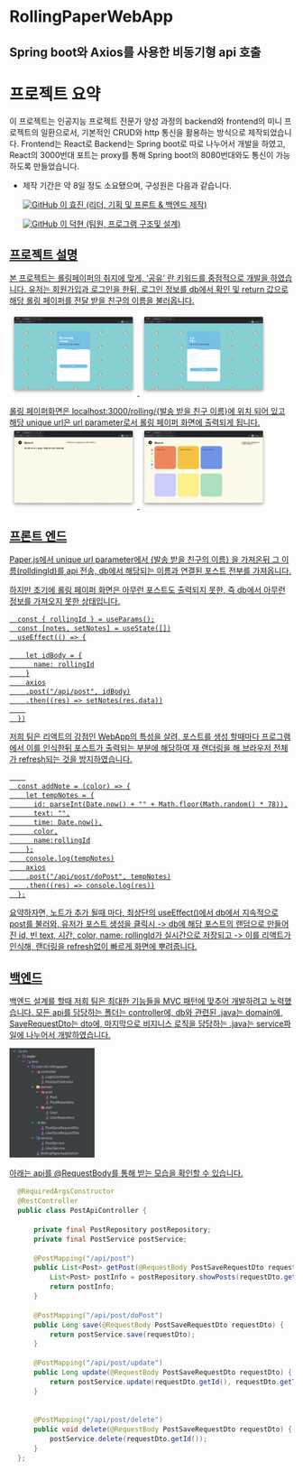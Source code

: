 # RollingPaperWebApp



## Spring boot와 Axios를 사용한  비동기형 api 호출 

# 프로젝트 요약
이 프로젝트는 인공지능 프로젝트 전문가 양성 과정의 backend와 frontend의 미니 프로젝트의 일환으로서, 기본적인 CRUD와 http 통신을 활용하는 방식으로 제작되었습니다. 
Frontend는 React로 Backend는 Spring boot로 따로 나누어서 개발을 하였고, React의 3000번대 포트는 proxy를 통해 Spring boot의 8080번대와도 통신이 가능하도록 만들었습니다. 


- 제작 기간은 약 8일 정도 소요됐으며, 구성원은 다음과 같습니다.  

  <a href = "https://github.com/amyhyolee"><img alt="GitHub" src ="https://img.shields.io/badge/GitHub-181717.svg?&style=for-the-badge&logo=GitHub&logoColor=white"/> 이 효진 (리더, 기획 및 프론트 & 백엔드 제작)
  
   <a href = "https://github.com/LDH0094"><img alt="GitHub" src ="https://img.shields.io/badge/GitHub-181717.svg?&style=for-the-badge&logo=GitHub&logoColor=white"/> 이 덕현 (팀원, 프로그램 구조및 설계)


## 프로젝트 설명

본 프로젝트는 롤링페이퍼의 취지에 맞게, ‘공유’ 란 키워드를 중점적으로 개발을 하였습니다. 유저는 회원가입과 로그인을 한뒤, 로그인 정보를 db에서 확인 및 return 값으로 해당 롤링 페이퍼를 전달 받을 친구의 이름을 불러옵니다. <br>

<img src="/frontend/src/images/readme/login.png" width="45%"> <img src="/frontend/src/images/readme/create_account.png" width="45%">


롤링 페이퍼화면은 localhost:3000/rolling/{발송 받을 친구 이름}에 위치 되어 있고 해당 unique url은 url parameter로서 롤링 페이퍼 화면에 출력되게 됩니다. <br>
<img src="/frontend/src/images/readme/rollingpaper1.png" width="45%"> <img src="/frontend/src/images/readme/rollingpaper2.png" width="45%">




## 프론트 엔드
Paper.js에서 unique url parameter에서 {발송 받을 친구의 이름} 을 가져온뒤 그 이름(rolldingId)를 api 전송, db에서 해당되는 이름과 연결된 포스트 전부를 가져옵니다.

하지만 초기에 롤링 페이퍼 화면은 아무런 포스트도 출력되지 못한, 즉 db에서 아무런 정보를 가져오지 못한 상태입니다.


```Jsx
  const { rollingId } = useParams();
  const [notes, setNotes] = useState([])
  useEffect(() => {

    let idBody = {
      name: rollingId
    }
    axios
    .post("/api/post", idBody)
    .then((res) => setNotes(res.data))
    
  })
```
저희 팀은 리액트의 강점인 WebApp의 특성을 살려, 포스트를 생성 할때마다 프로그램에서 이를 인식한뒤 포스트가 출력되는 부분에 해당하여 재 랜더링을 해 브라우저 전체가 refresh되는 것을 방지하였습니다. 
```Jsx
    
  const addNote = (color) => {
    let tempNotes = {
      id: parseInt(Date.now() + "" + Math.floor(Math.random() * 78)),
      text: "",
      time: Date.now(),
      color,
      name:rollingId
    };
    console.log(tempNotes)
    axios
    .post("/api/post/doPost", tempNotes)
    .then((res) => console.log(res))
  };
```
요약하자면, 
노트가 추가 될때 마다, 최상단의 useEffect()에서 db에서 지속적으로 post를 불러와, 유저가 포스트 생성을 클릭시 -> db에 해당 포스트의 랜덤으로 만들어진 id, 빈 text, 시간, color, name: rollingId가 실시간으로 저장되고 -> 이를 리액트가 인식해, 랜더링을 refresh없이 빠르게 화면에 뿌려줍니다.




## 백엔드

백엔드 설계를 할때 저희 팀은 최대한 기능들을 MVC 패턴에 맞추어 개발하려고 노력했습니다. 모든 api를 담당하는 폴더는 controller에, db와 관련된 .java는 domain에, SaveRequestDto는 dto에, 마지막으로 비지니스 로직을 담당하는 .java는 service파일에 나누어서 개발하였습니다. <br>


<img src="/frontend/src/images/readme/backend_path.png" width="30%">

아래는 api를 @RequestBody를 통해 받는 모습을 확인할 수 있습니다.
```Java
  @RequiredArgsConstructor
  @RestController
  public class PostApiController {

      private final PostRepository postRepository;
      private final PostService postService;

      @PostMapping("/api/post")
      public List<Post> getPost(@RequestBody PostSaveRequestDto requestDto){
          List<Post> postInfo = postRepository.showPosts(requestDto.getName());
          return postInfo;
      }

      @PostMapping("/api/post/doPost")
      public Long save(@RequestBody PostSaveRequestDto requestDto) {
          return postService.save(requestDto);
      }

      @PostMapping("/api/post/update")
      public Long update(@RequestBody PostSaveRequestDto requestDto) {
          return postService.update(requestDto.getId(), requestDto.getText());
      }


      @PostMapping("/api/post/delete")
      public void delete(@RequestBody PostSaveRequestDto requestDto) {
          postService.delete(requestDto.getId());
      }
  };
```
  
    
